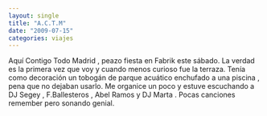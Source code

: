 ```yaml
---
layout: single
title: "A.C.T.M"
date: "2009-07-15"
categories: viajes
---
```


Aquí Contigo Todo Madrid , peazo fiesta en Fabrik este sábado. La verdad es la primera vez que voy y cuando menos curioso fue la terraza. Tenía como decoración un tobogán de parque acuático enchufado a una piscina , pena que no dejaban usarlo. Me organice un poco y estuve escuchando a DJ Segey , F.Ballesteros , Abel Ramos y DJ Marta . Pocas canciones remember pero sonando genial.
